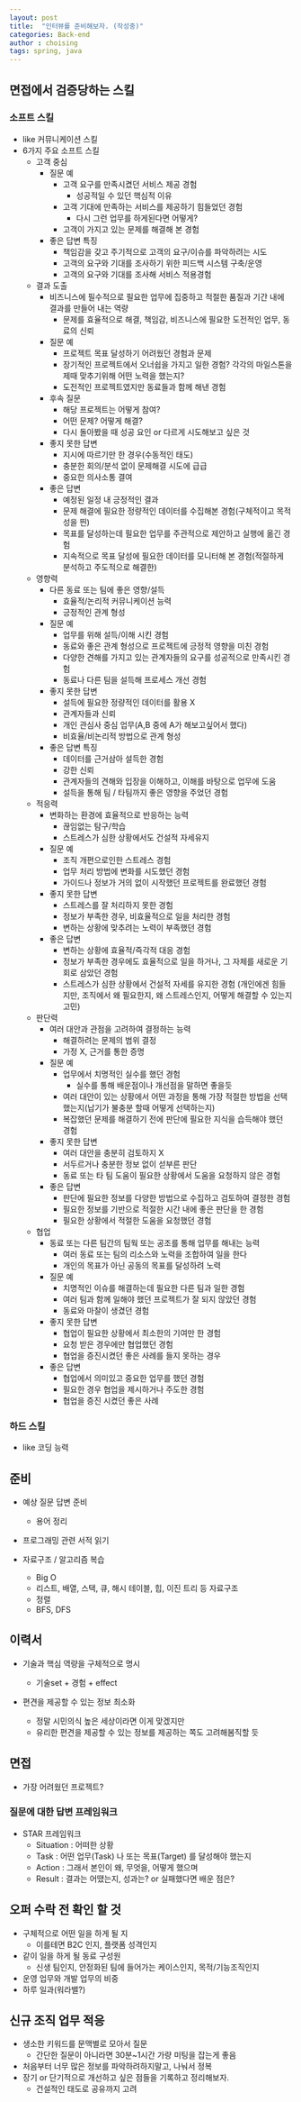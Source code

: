 ```yaml
---
layout: post
title:  "인터뷰를 준비해보자. (작성중)"
categories: Back-end
author : choising
tags: spring, java
---
```


## 면접에서 검증당하는 스킬 

### 소프트 스킬 

- like 커뮤니케이션 스킬
- 6가지 주요 소프트 스킬
    - 고객 중심
        - 질문 예
            - 고객 요구를 만족시켰던 서비스 제공 경험
                - 성공적일 수 있던 핵심적 이유
            - 고객 기대에 만족하는 서비스를 제공하기 힘들었던 경험
                - 다시 그런 업무를 하게된다면 어떻게?
            - 고객이 가지고 있는 문제를 해결해 본 경험
        - 좋은 답변 특징
            - 책임감을 갖고 주기적으로 고객의 요구/이슈를 파악하려는 시도
            - 고객의 요구와 기대를 조사하기 위한 피드백 시스템 구축/운영
            - 고객의 요구와 기대를 조사해 서비스 적용경험
    - 결과 도출
        - 비즈니스에 필수적으로 필요한 업무에 집중하고 적절한 품질과 기간 내에 결과를 만들어 내는 역량
            - 문제를 효율적으로 해결, 책임감, 비즈니스에 필요한 도전적인 업무, 동료의 신뢰
        - 질문 예
            - 프로젝트 목표 달성하기 어려웠던 경험과 문제
            - 장기적인 프로젝트에서 오너쉽을 가지고 일한 경험? 각각의 마일스톤을 제때 맞추기위해 어떤 노력을 했는지?
            - 도전적인 프로젝트였지만 동료들과 함께 해낸 경험
        - 후속 질문
            - 해당 프로젝트는 어떻게 참여?
            - 어떤 문제? 어떻게 해결?
            - 다시 돌아봤을 때 성공 요인 or 다르게 시도해보고 싶은 것
        - 좋지 못한 답변
            - 지시에 따르기만 한 경우(수동적인 태도)
            - 충분한 회의/분석 없이 문제해결 시도에 급급
            - 중요한 의사소통 결여
        - 좋은 답변
            - 예정된 일정 내 긍정적인 결과
            - 문제 해결에 필요한 정량적인 데이터를 수집해본 경험(구체적이고 목적성을 띈)
            - 목표를 달성하는데 필요한 업무를 주관적으로 제안하고 실행에 옮긴 경험
            - 지속적으로 목표 달성에 필요한 데이터를 모니터해 본 경험(적절하게 분석하고 주도적으로 해결한)
    - 영향력
        - 다른 동료 또는 팀에 좋은 영향/설득
            - 효율적/논리적 커뮤니케이션 능력
            - 긍정적인 관계 형성
        - 질문 예
            - 업무를 위해 설득/이해 시킨 경험
            - 동료와 좋은 관계 형성으로 프로젝트에 긍정적 영향을 미친 경험
            - 다양한 견해를 가지고 있는 관계자들의 요구를 성공적으로 만족시킨 경험
            - 동료나 다른 팀을 설득해 프로세스 개선 경험
        - 좋지 못한 답변
            - 설득에 필요한 정량적인 데이터를 활용 X
            - 관계자들과 신뢰
            - 개인 관심사 중심 업무(A,B 중에 A가 해보고싶어서 했다)
            - 비효율/비논리적 방법으로 관계 형성
        - 좋은 답변 특징
            - 데이터를 근거삼아 설득한 경험
            - 강한 신뢰
            - 관계자들의 견해와 입장을 이해하고, 이해를 바탕으로 업무에 도움
            - 설득을 통해 팀 / 타팀까지 좋은 영향을 주었던 경험
    - 적응력
        - 변화하는 환경에 효율적으로 반응하는 능력
            - 끊임없는 탐구/학습
            - 스트레스가 심한 상황에서도 건설적 자세유지
        - 질문 예
            - 조직 개편으로인한 스트레스 경험
            - 업무 처리 방법에 변화를 시도했던 경험
            - 가이드나 정보가 거의 없이 시작했던 프로젝트를 완료했던 경험
        - 좋지 못한 답변
            - 스트레스를 잘 처리하지 못한 경험
            - 정보가 부족한 경우, 비효율적으로 일을 처리한 경험
            - 변하는 상황에 맞추려는 노력이 부족했던 경험
        - 좋은 답변
            - 변하는 상황에 효율적/즉각적 대응 경험
            - 정보가 부족한 경우에도 효율적으로 일을 하거나, 그 자체를 새로운 기회로 삼았던 경험
            - 스트레스가 심한 상황에서 건설적 자세를 유지한 경험 (개인에겐 힘들지만, 조직에서 왜 필요한지, 왜 스트레스인지, 어떻게 해결할 수 있는지 고민)
    - 판단력
        - 여러 대안과 관점을 고려하여 결정하는 능력
            - 해결하려는 문제의 범위 결정
            - 가정 X, 근거를 통한 증명
        - 질문 예
            - 업무에서 치명적인 실수를 했던 경험
                - 실수를 통해 배운점이나 개선점을 말하면 좋을듯
            - 여러 대안이 있는 상황에서 어떤 과정을 통해 가장 적절한 방법을 선택했는지(납기가 불충분 할때 어떻게 선택하는지)
            - 복잡했던 문제를 해결하기 전에 판단에 필요한 지식을 습득해야 했던 경험
        - 좋지 못한 답변
            - 여러 대안을 충분히 검토하지 X
            - 서두르거나 충분한 정보 없이 섣부른 판단
            - 동료 또는 타 팀 도움이 필요한 상황에서 도움을 요청하지 않은 경험
        - 좋은 답변
            - 판단에 필요한 정보를 다양한 방법으로 수집하고 검토하여 결정한 경험
            - 필요한 정보를 기반으로 적절한 시간 내에 좋은 판단을 한 경험
            - 필요한 상황에서 적절한 도움을 요청했던 경험
    - 협업
        - 동료 또는 다른 팀간의 팀웍 또는 공조를 통해 업무를 해내는 능력
            - 여러 동료 또는 팀의 리소스와 노력을 조합하여 일을 한다
            - 개인의 목표가 아닌 공동의 목표를 달성하려 노력
        - 질문 예
            - 치명적인 이슈를 해결하는데 필요한 다른 팀과 일한 경험
            - 여러 팀과 함께 일해야 했던 프로젝트가 잘 되지 않았던 경험
            - 동료와 마찰이 생겼던 경험
        - 좋지 못한 답변
            - 협업이 필요한 상황에서 최소한의 기여만 한 경험
            - 요청 받은 경우에만 협업했던 경험
            - 협업을 증진시켰던 좋은 사례를 들지 못하는 경우
        - 좋은 답변
            - 협업에서 의미있고 중요한 업무를 했던 경험
            - 필요한 경우 협업을 제시하거나 주도한 경험
            - 협업을 증진 시켰던 좋은 사례

### 하드 스킬

- like 코딩 능력

## 준비

- 예상 질문 답변 준비
    - 용어 정리

- 프로그래밍 관련 서적 읽기

- 자료구조 / 알고리즘 복습
    - Big O
    - 리스트, 배열, 스택, 큐, 해시 테이블, 힙, 이진 트리 등 자료구조
    - 정렬
    - BFS, DFS

## 이력서

- 기술과 핵심 역량을 구체적으로 명시
    - 기술set + 경험 + effect

- 편견을 제공할 수 있는 정보 최소화
    - 정말 시민의식 높은 세상이라면 이게 맞겠지만
    - 유리한 편견을 제공할 수 있는 정보를 제공하는 쪽도 고려해봄직할 듯

## 면접

- 가장 어려웠던 프로젝트?

### 질문에 대한 답변 프레임워크

- STAR 프레임워크
    - Situation : 어떠한 상황
    - Task : 어떤 업무(Task) 나 또는 목표(Target) 를 달성해야 했는지
    - Action : 그래서 본인이 왜, 무엇을, 어떻게 했으며
    - Result : 결과는 어땠는지, 성과는? or 실패했다면 배운 점은?

## 오퍼 수락 전 확인 할 것

- 구체적으로 어떤 일을 하게 될 지
    - 이를테면 B2C 인지, 플랫폼 성격인지
- 같이 일을 하게 될 동료 구성원
    - 신생 팀인지, 안정화된 팀에 들어가는 케이스인지, 목적/기능조직인지
- 운영 업무와 개발 업무의 비중
- 하루 일과(워라밸?)

## 신규 조직 업무 적응

- 생소한 키워드를 문맥별로 모아서 질문
    - 간단한 질문이 아니라면 30분~1시간 가량 미팅을 잡는게 좋음
- 처음부터 너무 많은 정보를 파악하려하지말고, 나눠서 정복
- 장기 or 단기적으로 개선하고 싶은 점들을 기록하고 정리해보자.
    - 건설적인 태도로 공유까지 고려


